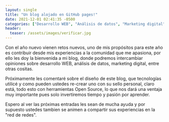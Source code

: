 ```yaml
---
layout: single
title: "Un blog alojado en GitHub pages!"
date: 2021-12-01 02:41:35 -0500
categories: ["Desarrollo WEB", "Análisis de datos", "Marketing digital"]
header:
  teaser: /assets/images/verificar.jpg
---
```


Con el año nuevo vienen retos nuevos, uno de mis propósitos para este año es contribuir desde mis experiencias a la comunidad que me apasiona, por ello les doy la bienvenida a mi blog, donde podremos intercambiar opiniones sobre desarrollo WEB, análisis de datos, marketing digital, entre otras cositas.

Próximamente les comentaré sobre el diseño de este blog, que tecnologías utilicé y como pueden ustedes re-crear uno con su sello personal, claro está, todo esto con herramientas Open Source, lo que nos dará una ventaja muy importante pues solo invertiremos tiempo y pasión por aprender.

Espero al ver las próximas entradas les sean de mucha ayuda y por supuesto ustedes tambien se animen a compartir sus experiencias en la "red de redes".
